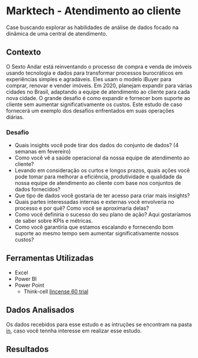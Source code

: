 # Marktech - Atendimento ao cliente
Case buscando explorar as habilidades de análise de dados focado na dinâmica de uma central de atendimento.

## Contexto
O Sexto Andar está reinventando o processo de compra e venda de imóveis usando tecnologia e dados para transformar processos burocráticos em experiências simples e agradáveis. Eles usam o modelo iBuyer para comprar, renovar e vender imóveis. Em 2020, planejam expandir para várias cidades no Brasil, adaptando a equipe de atendimento ao cliente para cada nova cidade. O grande desafio é como expandir e fornecer bom suporte ao cliente sem aumentar significativamente os custos. Este estudo de caso fornecerá um exemplo dos desafios enfrentados em suas operações diárias.

### Desafio

- Quais insights você pode tirar dos dados do conjunto de dados? (4 semanas em fevereiro)
- Como você vê a saúde operacional da nossa equipe de atendimento ao cliente?
- Levando em consideração os curtos e longos prazos, quais ações você pode tomar para melhorar a eficiência, produtividade e qualidade da
nossa equipe de atendimento ao cliente com base nos conjuntos de dados fornecidos?
- Que tipo de dados você gostaria de ter acesso para criar mais insights?
- Quais partes interessadas internas e externas você envolveria no processo e por quê? Como você se aproximaria delas?
- Como você definiria o sucesso do seu plano de ação? Aqui gostaríamos de saber sobre KPIs e métricas.
- Como você garantiria que estamos escalando e fornecendo bom suporte ao mesmo tempo sem aumentar significativamente nossos custos?

## Ferramentas Utilizadas

- Excel
- Power BI
- Power Point
  - Think-cell [lincense 60 trial](https://www.think-cell.com/en/product/firmlearning?utm_campaign=firmlearning-22-1483-1&utm_source=firmlearning&utm_medium=youtube&utm_content=&utm_id=firmlearning-22-1483)

## Dados Analisados

Os dados recebidos para esse estudo e as intruções se encontram na pasta [in](/in/), caso você tennha interesse em realizar esse estudo.


## Resultados

